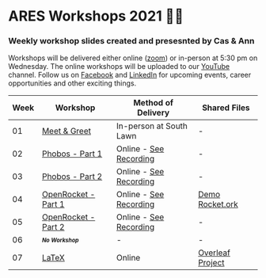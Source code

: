 # ARES Workshops 2021 🚀🚀
### Weekly workshop slides created and presesnted by Cas & Ann

Workshops will be delivered either online ([zoom](https://unimelb.zoom.us/j/85679426097?pwd=Z1NqdjZQdzVKaVVFZmdTUmJrQVJpdz09)) or in-person at 5:30 pm on Wednesday. The online workshops will be uploaded to our [YouTube](https://www.youtube.com/channel/UCSasWA_I84a9hVrnzslJ3YQ) channel. Follow us on  [Facebook](https://www.facebook.com/unimelbARES) and [LinkedIn](https://www.linkedin.com/company/aerospace-rocket-engineering-society/posts/?feedView=all) for upcoming events, career opportunities and other exciting things.


|Week|Workshop|Method of Delivery|Shared Files|
|---|---|---|---|
|01|[Meet & Greet](./slides/ws1.pdf)|In-person at South Lawn|-|
|02|[Phobos - Part 1](./slides/ws2.pdf)|Online - [See Recording](https://www.youtube.com/watch?v=kmtaQ6ULfso&t=1489s)|-|
|03|[Phobos - Part 2](./slides/ws3.pdf)|Online - [See Recording](https://www.youtube.com/watch?v=rxZV-F53qOA)|-|
|04|[OpenRocket - Part 1](./slides/ws4.pdf)|Online - [See Recording](https://www.youtube.com/watch?v=RpNqq0m34yA)|[Demo Rocket.ork](./resources/demo_rocket.ork)|
|05|[OpenRocket - Part 2](./slides/ws5.pdf)|Online - [See Recording](https://www.youtube.com/watch?v=5jfu5QF4BlI)|-|
|06|<sup><sub>***No Workshop***</sub></sup>|-|-|
|07|[LaTeX](./slides/ws6.pdf)|Online|[Overleaf Project](https://www.overleaf.com/4869646264xdfntphtbtzq)|
